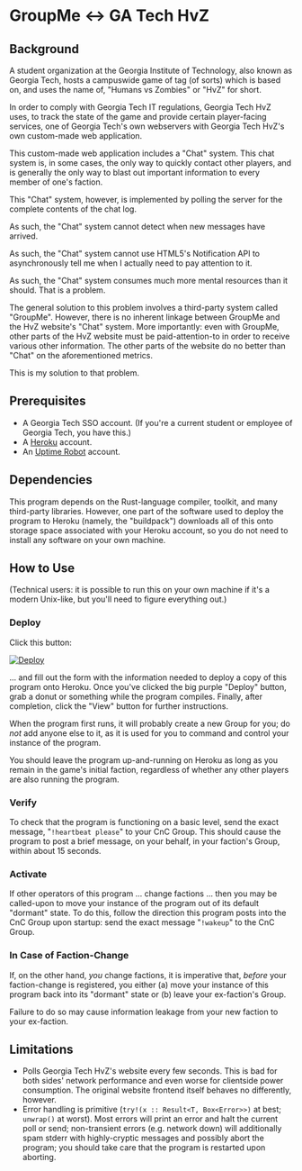 # GroupMe ↔ GA Tech HvZ

## Background

A student organization at the Georgia Institute of Technology, also known as Georgia Tech, hosts a campuswide game of tag (of sorts) which is based on, and uses the name of, "Humans vs Zombies" or "HvZ" for short.

In order to comply with Georgia Tech IT regulations, Georgia Tech HvZ uses, to track the state of the game and provide certain player-facing services, one of Georgia Tech's own webservers with Georgia Tech HvZ's own custom-made web application.

This custom-made web application includes a "Chat" system. This chat system is, in some cases, the only way to quickly contact other players, and is generally the only way to blast out important information to every member of one's faction.

This "Chat" system, however, is implemented by polling the server for the complete contents of the chat log.

As such, the "Chat" system cannot detect when new messages have arrived.

As such, the "Chat" system cannot use HTML5's Notification API to asynchronously tell me when I actually need to pay attention to it.

As such, the "Chat" system consumes much more mental resources than it should. That is a problem.

The general solution to this problem involves a third-party system called "GroupMe". However, there is no inherent linkage between GroupMe and the HvZ website's "Chat" system. More importantly: even with GroupMe, other parts of the HvZ website must be paid-attention-to in order to receive various other information. The other parts of the website do no better than "Chat" on the aforementioned metrics.

This is my solution to that problem.

## Prerequisites

- A Georgia Tech SSO account. (If you're a current student or employee of Georgia Tech, you have this.)
- A [Heroku](https://heroku.com) account.
- An [Uptime Robot](https://uptimerobot.com) account.

## Dependencies

This program depends on the Rust-language compiler, toolkit, and many third-party libraries. However, one part of the software used to deploy the program to Heroku (namely, the "buildpack") downloads all of this onto storage space associated with your Heroku account, so you do not need to install any software on your own machine.

## How to Use

(Technical users: it is possible to run this on your own machine if it's a modern Unix-like, but you'll need to figure everything out.)

### Deploy

Click this button:

[![Deploy](https://www.herokucdn.com/deploy/button.png)](https://heroku.com/deploy)

... and fill out the form with the information needed to deploy a copy of this program onto Heroku. Once you've clicked the big purple "Deploy" button, grab a donut or something while the program compiles. Finally, after completion, click the "View" button for further instructions.

When the program first runs, it will probably create a new Group for you; do *not* add anyone else to it, as it is used for you to command and control your instance of the program.

You should leave the program up-and-running on Heroku as long as you remain in the game's initial faction, regardless of whether any other players are also running the program.

### Verify

To check that the program is functioning on a basic level, send the exact message, "`!heartbeat please`" to your CnC Group. This should cause the program to post a brief message, on your behalf, in your faction's Group, within about 15 seconds.

### Activate

If other operators of this program ... change factions ... then you may be called-upon to move your instance of the program out of its default "dormant" state. To do this, follow the direction this program posts into the CnC Group upon startup: send the exact message "`!wakeup`" to the CnC Group.

### In Case of Faction-Change

If, on the other hand, *you* change factions, it is imperative that, *before* your faction-change is registered, you either (a) move your instance of this program back into its "dormant" state or (b) leave your ex-faction's Group.

Failure to do so may cause information leakage from your new faction to your ex-faction.

## Limitations

- Polls Georgia Tech HvZ's website every few seconds. This is bad for both sides' network performance and even worse for clientside power consumption. The original website frontend itself behaves no differently, however.
- Error handling is primitive (`try!(x :: Result<T, Box<Error>>)` at best; `unwrap()` at worst). Most errors will print an error and halt the current poll or send; non-transient errors (e.g. network down) will additionally spam stderr with highly-cryptic messages and possibly abort the program; you should take care that the program is restarted upon aborting.

